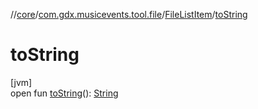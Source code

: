 //[core](../../../index.md)/[com.gdx.musicevents.tool.file](../index.md)/[FileListItem](index.md)/[toString](to-string.md)

# toString

[jvm]\
open fun [toString](to-string.md)(): [String](https://docs.oracle.com/javase/8/docs/api/java/lang/String.html)
